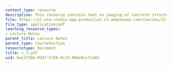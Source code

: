 ```yaml
---
content_type: resource
description: This resource contains text on imaging of concrete structures.
file: https://ol-ocw-studio-app-production.s3.amazonaws.com/courses/22-314j-structural-mechanics-in-nuclear-power-technology-fall-2006/bac2f38e932757609cc5066e9cc7cb81_c_3.pdf
file_type: application/pdf
learning_resource_types:
- Lecture Notes
parent_title: Lecture Notes
parent_type: CourseSection
resourcetype: Document
title: c_3.pdf
uid: bac2f38e-9327-5760-9cc5-066e9cc7cb81
---
```

